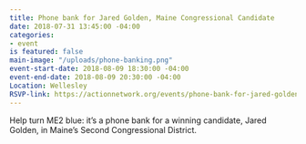 ```yaml
---
title: Phone bank for Jared Golden, Maine Congressional Candidate
date: 2018-07-31 13:45:00 -04:00
categories:
- event
is featured: false
main-image: "/uploads/phone-banking.png"
event-start-date: 2018-08-09 18:30:00 -04:00
event-end-date: 2018-08-09 20:30:00 -04:00
Location: Wellesley
RSVP-link: https://actionnetwork.org/events/phone-bank-for-jared-golden-maine-congressional-candidate-2?source=direct_link&
---
```


Help turn ME2 blue:  it’s a phone bank for a winning candidate, Jared Golden, in Maine’s Second Congressional District.